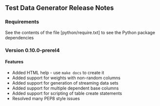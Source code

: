 ## Test Data Generator Release Notes

### Requirements

See the contents of the file [python/require.txt] to see the Python package dependencies

### Version 0.10.0-prerel4

#### Features
* Added HTML help - use `make docs` to create it
* Added support for weights with non-random columns
* Added support for generation of streaming data sets
* Added support for multiple dependent base columns
* Added support for scripting of table create statements
* Resolved many PEP8 style issues
 
